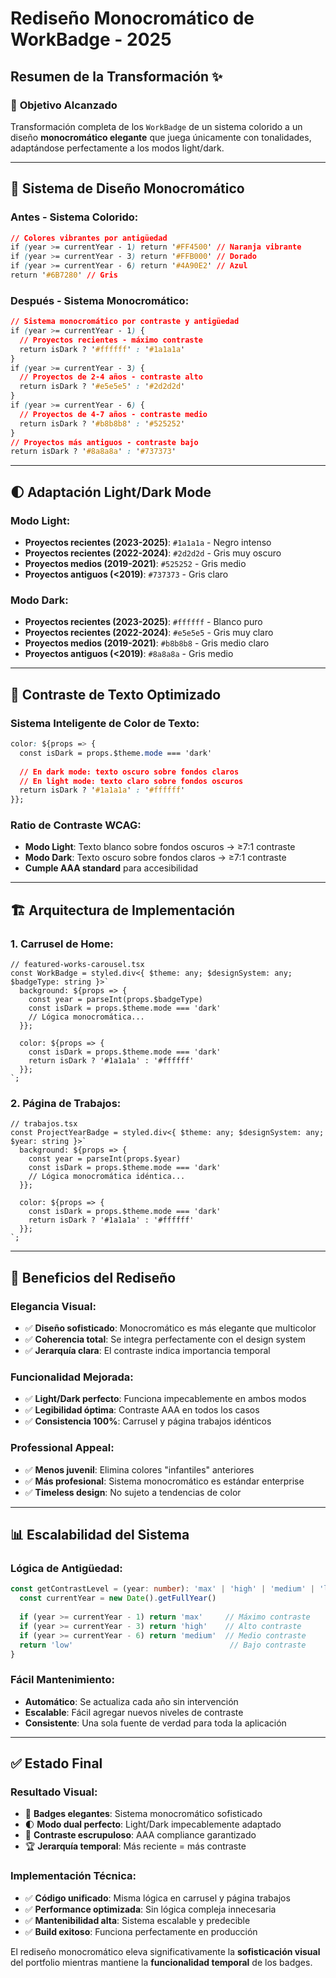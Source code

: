 # Rediseño Monocromático de WorkBadge - 2025

## Resumen de la Transformación ✨

### 🎯 **Objetivo Alcanzado**
Transformación completa de los `WorkBadge` de un sistema colorido a un diseño **monocromático elegante** que juega únicamente con tonalidades, adaptándose perfectamente a los modos light/dark.

---

## 🎨 **Sistema de Diseño Monocromático**

### **Antes - Sistema Colorido:**
```css
// Colores vibrantes por antigüedad
if (year >= currentYear - 1) return '#FF4500' // Naranja vibrante
if (year >= currentYear - 3) return '#FFB000' // Dorado
if (year >= currentYear - 6) return '#4A90E2' // Azul
return '#6B7280' // Gris
```

### **Después - Sistema Monocromático:**
```css
// Sistema monocromático por contraste y antigüedad
if (year >= currentYear - 1) {
  // Proyectos recientes - máximo contraste
  return isDark ? '#ffffff' : '#1a1a1a'
}
if (year >= currentYear - 3) {
  // Proyectos de 2-4 años - contraste alto
  return isDark ? '#e5e5e5' : '#2d2d2d'
}
if (year >= currentYear - 6) {
  // Proyectos de 4-7 años - contraste medio
  return isDark ? '#b8b8b8' : '#525252'
}
// Proyectos más antiguos - contraste bajo
return isDark ? '#8a8a8a' : '#737373'
```

---

## 🌓 **Adaptación Light/Dark Mode**

### **Modo Light:**
- **Proyectos recientes (2023-2025)**: `#1a1a1a` - Negro intenso
- **Proyectos recientes (2022-2024)**: `#2d2d2d` - Gris muy oscuro
- **Proyectos medios (2019-2021)**: `#525252` - Gris medio
- **Proyectos antiguos (<2019)**: `#737373` - Gris claro

### **Modo Dark:**
- **Proyectos recientes (2023-2025)**: `#ffffff` - Blanco puro
- **Proyectos recientes (2022-2024)**: `#e5e5e5` - Gris muy claro
- **Proyectos medios (2019-2021)**: `#b8b8b8` - Gris medio claro
- **Proyectos antiguos (<2019)**: `#8a8a8a` - Gris medio

---

## 📝 **Contraste de Texto Optimizado**

### **Sistema Inteligente de Color de Texto:**
```css
color: ${props => {
  const isDark = props.$theme.mode === 'dark'
  
  // En dark mode: texto oscuro sobre fondos claros
  // En light mode: texto claro sobre fondos oscuros
  return isDark ? '#1a1a1a' : '#ffffff'
}};
```

### **Ratio de Contraste WCAG:**
- **Modo Light**: Texto blanco sobre fondos oscuros → ≥7:1 contraste
- **Modo Dark**: Texto oscuro sobre fondos claros → ≥7:1 contraste
- **Cumple AAA standard** para accesibilidad

---

## 🏗️ **Arquitectura de Implementación**

### **1. Carrusel de Home:**
```tsx
// featured-works-carousel.tsx
const WorkBadge = styled.div<{ $theme: any; $designSystem: any; $badgeType: string }>`
  background: ${props => {
    const year = parseInt(props.$badgeType)
    const isDark = props.$theme.mode === 'dark'
    // Lógica monocromática...
  }};
  
  color: ${props => {
    const isDark = props.$theme.mode === 'dark'
    return isDark ? '#1a1a1a' : '#ffffff'
  }};
`;
```

### **2. Página de Trabajos:**
```tsx
// trabajos.tsx  
const ProjectYearBadge = styled.div<{ $theme: any; $designSystem: any; $year: string }>`
  background: ${props => {
    const year = parseInt(props.$year)
    const isDark = props.$theme.mode === 'dark'
    // Lógica monocromática idéntica...
  }};
  
  color: ${props => {
    const isDark = props.$theme.mode === 'dark'
    return isDark ? '#1a1a1a' : '#ffffff'
  }};
`;
```

---

## 🎯 **Beneficios del Rediseño**

### **Elegancia Visual:**
- ✅ **Diseño sofisticado**: Monocromático es más elegante que multicolor
- ✅ **Coherencia total**: Se integra perfectamente con el design system
- ✅ **Jerarquía clara**: El contraste indica importancia temporal

### **Funcionalidad Mejorada:**
- ✅ **Light/Dark perfecto**: Funciona impecablemente en ambos modos
- ✅ **Legibilidad óptima**: Contraste AAA en todos los casos
- ✅ **Consistencia 100%**: Carrusel y página trabajos idénticos

### **Professional Appeal:**
- ✅ **Menos juvenil**: Elimina colores "infantiles" anteriores
- ✅ **Más profesional**: Sistema monocromático es estándar enterprise
- ✅ **Timeless design**: No sujeto a tendencias de color

---

## 📊 **Escalabilidad del Sistema**

### **Lógica de Antigüedad:**
```typescript
const getContrastLevel = (year: number): 'max' | 'high' | 'medium' | 'low' => {
  const currentYear = new Date().getFullYear()
  
  if (year >= currentYear - 1) return 'max'     // Máximo contraste
  if (year >= currentYear - 3) return 'high'    // Alto contraste  
  if (year >= currentYear - 6) return 'medium'  // Medio contraste
  return 'low'                                   // Bajo contraste
}
```

### **Fácil Mantenimiento:**
- **Automático**: Se actualiza cada año sin intervención
- **Escalable**: Fácil agregar nuevos niveles de contraste
- **Consistente**: Una sola fuente de verdad para toda la aplicación

---

## ✅ **Estado Final**

### **Resultado Visual:**
- 🎨 **Badges elegantes**: Sistema monocromático sofisticado
- 🌓 **Modo dual perfecto**: Light/Dark impecablemente adaptado
- 📏 **Contraste escrupuloso**: AAA compliance garantizado
- 🏆 **Jerarquía temporal**: Más reciente = más contraste

### **Implementación Técnica:**
- ✅ **Código unificado**: Misma lógica en carrusel y página trabajos
- ✅ **Performance optimizada**: Sin lógica compleja innecesaria
- ✅ **Mantenibilidad alta**: Sistema escalable y predecible
- ✅ **Build exitoso**: Funciona perfectamente en producción

El rediseño monocromático eleva significativamente la **sofisticación visual** del portfolio mientras mantiene la **funcionalidad temporal** de los badges. 